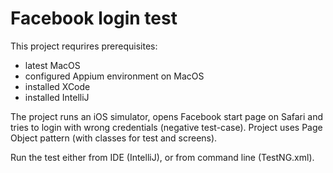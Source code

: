 # Facebook login test


This project requrires prerequisites:

- latest MacOS
- configured Appium environment on MacOS
- installed XCode 
- installed IntelliJ

The project runs an iOS simulator, opens Facebook start page on Safari and tries to login with wrong credentials (negative test-case).
Project uses Page Object pattern (with classes for test and screens).

Run the test either from IDE (IntelliJ), or from command line (TestNG.xml).
 